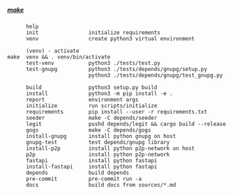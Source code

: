 ##### [make](https://www.gnu.org/software/make/)
 	      help
 	      init                initialize requirements
 	      venv                create python3 virtual environment
 	
 	      (venv) - activate
 	make  venv && . venv/bin/activate
 	      test-venv           python3 ./tests/test.py
 	      test-gnupg          python3 ./tests/depends/gnupg/setup.py
 	                          python3 ./tests/depends/gnupg/test_gnupg.py
 	
 	      build               python3 setup.py build
 	      install             python3 -m pip install -e .
 	      report              environment args
 	      initialize          run scripts/initialize
 	      requirements        pip install --user -r requirements.txt
 	      seeder              make -C depends/seeder
 	      legit               pushd depends/legit && cargo build --release
 	      gogs                make -C depends/gogs
 	      install-gnupg       install python gnupg on host
 	      gnupg-test          test depends/gnupg library
 	      install-p2p         install python p2p-network on host
 	      p2p                 install python p2p-network
 	      fastapi             install python fastapi
 	      install-fastapi     install python fastapi
 	      depends             build depends
 	      pre-commit          pre-commit run -a
 	      docs                build docs from sources/*.md
